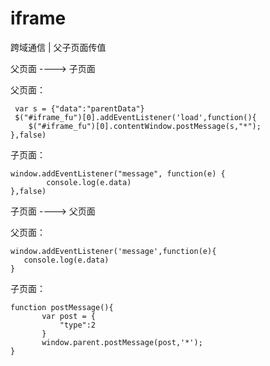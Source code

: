 # iframe
跨域通信 | 父子页面传值

父页面 ----> 子页面

父页面：
```
 var s = {"data":"parentData"}
 $("#iframe_fu")[0].addEventListener('load',function(){
    $("#iframe_fu")[0].contentWindow.postMessage(s,"*");
},false)
```
子页面：
```
window.addEventListener("message", function(e) {
		console.log(e.data)
},false)
```
子页面 ----> 父页面

父页面：
 ```
 window.addEventListener('message',function(e){
    console.log(e.data)
 }
 ```
 子页面：
 ```
 function postMessage(){
		var post = {
			"type":2
		}
		window.parent.postMessage(post,'*');
}
```
